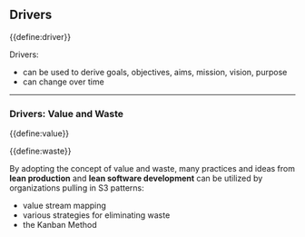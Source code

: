 ## Drivers

{{define:driver}}

Drivers: 

-   can be used to derive goals, objectives, aims, mission, vision, purpose
-   can change over time

---

### Drivers: Value and Waste

{{define:value}}

{{define:waste}}

By adopting the concept of value and waste, many practices and ideas from **lean production** and **lean software development** can be utilized by organizations pulling in S3 patterns:

-   value stream mapping
-   various strategies for eliminating waste
-   the Kanban Method
